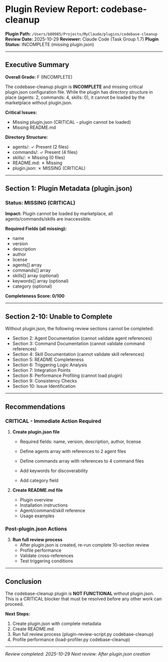# Plugin Review Report: codebase-cleanup

**Plugin Path:** `/Users/b80985/Projects/MyClaude/plugins/codebase-cleanup`
**Review Date:** 2025-10-29
**Reviewer:** Claude Code (Task Group 1.7)
**Plugin Status:** INCOMPLETE (missing plugin.json)

---

## Executive Summary

**Overall Grade:** F (INCOMPLETE)

The codebase-cleanup plugin is **INCOMPLETE** and missing critical plugin.json configuration file. While the plugin has directory structure in place (agents: 2, commands: 4, skills: 0), it cannot be loaded by the marketplace without plugin.json.

**Critical Issues:**
- Missing plugin.json (CRITICAL - plugin cannot be loaded)
- Missing README.md

**Directory Structure:**
- agents/: ✓ Present (2 files)
- commands/: ✓ Present (4 files)
- skills/: ✗ Missing (0 files)
- README.md: ✗ Missing
- plugin.json: ✗ MISSING (CRITICAL)

---

## Section 1: Plugin Metadata (plugin.json)

### Status: MISSING (CRITICAL)

**Impact:** Plugin cannot be loaded by marketplace, all agents/commands/skills are inaccessible.

**Required Fields (all missing):**
- name
- version
- description
- author
- license
- agents[] array
- commands[] array
- skills[] array (optional)
- keywords[] array (optional)
- category (optional)

**Completeness Score: 0/100**

---

## Section 2-10: Unable to Complete

Without plugin.json, the following review sections cannot be completed:
- Section 2: Agent Documentation (cannot validate agent references)
- Section 3: Command Documentation (cannot validate command references)
- Section 4: Skill Documentation (cannot validate skill references)
- Section 5: README Completeness
- Section 6: Triggering Logic Analysis
- Section 7: Integration Points
- Section 8: Performance Profiling (cannot load plugin)
- Section 9: Consistency Checks
- Section 10: Issue Identification

---

## Recommendations

### CRITICAL - Immediate Action Required

1. **Create plugin.json file**
   - Required fields: name, version, description, author, license
   - Define agents array with references to 2 agent files
   - Define commands array with references to 4 command files
   
   - Add keywords for discoverability
   - Add category field

2. **Create README.md file**
   - Plugin overview
   - Installation instructions
   - Agent/command/skill reference
   - Usage examples

### Post-plugin.json Actions

3. **Run full review process**
   - After plugin.json is created, re-run complete 10-section review
   - Profile performance
   - Validate cross-references
   - Test triggering conditions

---

## Conclusion

The codebase-cleanup plugin is **NOT FUNCTIONAL** without plugin.json. This is a CRITICAL blocker that must be resolved before any other work can proceed.

**Next Steps:**
1. Create plugin.json with complete metadata
2. Create README.md
3. Run full review process (plugin-review-script.py codebase-cleanup)
4. Profile performance (load-profiler.py codebase-cleanup)

---

*Review completed: 2025-10-29*
*Next review: After plugin.json creation*
